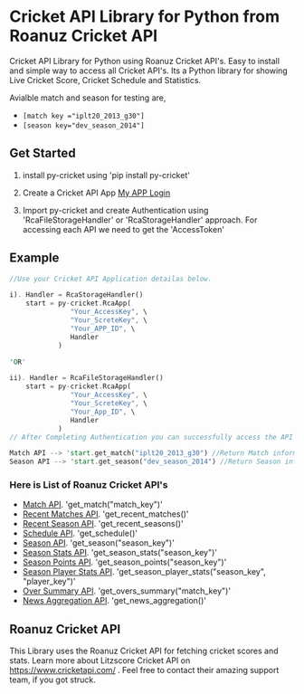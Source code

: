 # Cricket API Library for Python from Roanuz Cricket API
Cricket API Library for Python using Roanuz Cricket API's.  Easy to install and simple way to access all Cricket API's. Its a Python library for showing Live Cricket Score, Cricket Schedule and Statistics.

Avialble match and season for testing are,
* `[match key ="iplt20_2013_g30"]`
* `[season key="dev_season_2014"]`


## Get Started
1. install py-cricket using 'pip install py-cricket'

2. Create a Cricket API App [My APP Login](https://www.cricketapi.com/login/?next=/apps/)

3. Import py-cricket and create Authentication using 'RcaFileStorageHandler' or 'RcaStorageHandler' approach. For accessing each API     we need to get the 'AccessToken'


## Example
```rust
//Use your Cricket API Application detailas below.

i). Handler = RcaStorageHandler()
    start = py-cricket.RcaApp(
               "Your_AccessKey", \
               "Your_ScreteKey", \
               "Your_APP_ID", \
               Handler
            )

'OR'

ii). Handler = RcaFileStorageHandler()
    start = py-cricket.RcaApp(
               "Your_AccessKey", \
               "Your_ScreteKey", \
               "Your_App_ID", \
               Handler
            )
// After Completing Authentication you can successfully access the API's. For example,  

Match API --> 'start.get_match("iplt20_2013_g30") //Return Match information in json format
Season API --> 'start.get_season("dev_season_2014") //Return Season information in json format
```  


### Here is List of Roanuz Cricket API's

* [Match API](https://www.cricketapi.com/docs/match_api/).  'get_match("match_key")'
* [Recent Matches API](https://www.cricketapi.com/docs/recent_match_api/).  'get_recent_matches()'
* [Recent Season API](https://www.cricketapi.com/docs/recent_season_api/).  'get_recent_seasons()'
* [Schedule API](https://www.cricketapi.com/docs/schedule_api/).  'get_schedule()'
* [Season API](https://www.cricketapi.com/docs/season_api/).  'get_season("season_key")'
* [Season Stats API](https://www.cricketapi.com/docs/season_stats_api/).  'get_season_stats("season_key")'
* [Season Points API](https://www.cricketapi.com/docs/season_points_api/).  'get_season_points("season_key")'
* [Season Player Stats API](https://www.cricketapi.com/docs/season_player_stats_api/).  'get_season_player_stats("season_key", "player_key")'
* [Over Summary API](https://www.cricketapi.com/docs/over_summary_api/).  'get_overs_summary("match_key")'
* [News Aggregation API](https://www.cricketapi.com/docs/news_aggregation_api/).  'get_news_aggregation()'



## Roanuz Cricket API
This Library uses the Roanuz Cricket API for fetching cricket scores and stats. Learn more about Litzscore Cricket API on https://www.cricketapi.com/ . Feel free to contact their amazing support team, if you got struck.
